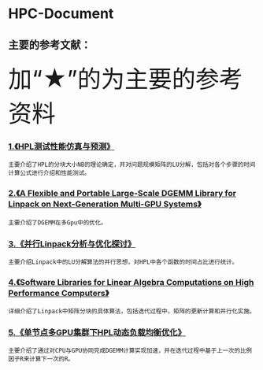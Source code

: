 # HPC-Document
## 主要的参考文献： 
<font size="10">加“★”的为主要的参考资料</font><br>
###  [1.《HPL测试性能仿真与预测》](https://github.com/luluteam-342/HPC-Document/blob/master/%E6%96%87%E6%A1%A3%E8%B5%84%E6%96%99/1.%E2%98%85HPL%E6%B5%8B%E8%AF%95%E6%80%A7%E8%83%BD%E4%BB%BF%E7%9C%9F%E4%B8%8E%E9%A2%84%E6%B5%8B_%E5%BC%A0%E6%96%87%E5%8A%9B.caj)
	主要介绍了HPL的分块大小NB的理论确定，并对问题规模矩阵的LU分解，包括对各个步骤的时间计算公式进行介绍和性能测试。
### [2.《A Flexible and Portable Large-Scale DGEMM Library for Linpack on Next-Generation Multi-GPU Systems》](https://github.com/luluteam-342/HPC-Document/blob/master/%E6%96%87%E6%A1%A3%E8%B5%84%E6%96%99/2.%E2%98%85A%20Flexible%20and%20Portable%20Large-Scale%20DGEMM%20Library%20for%20Linpack%20on%20Next-Generation%20Multi-GPU%20Systems.pdf)
	主要介绍了DGEMM在多Gpu中的优化。
### [3.《并行Linpack分析与优化探讨》](https://github.com/luluteam-342/HPC-Document/blob/master/%E6%96%87%E6%A1%A3%E8%B5%84%E6%96%99/3.%E2%98%85%E5%B9%B6%E8%A1%8Clinpack%E5%88%86%E6%9E%90%E4%B8%8E%E4%BC%98%E5%8C%96%E6%8E%A2%E8%AE%A8.pdf)
	主要介绍Linpack中的LU分解算法的并行思想，对HPL中各个函数的时间占比进行统计。
### [4.《Software Libraries for Linear Algebra Computations on High Performance Computers》](https://github.com/luluteam-342/HPC-Document/blob/master/%E6%96%87%E6%A1%A3%E8%B5%84%E6%96%99/4.%E2%98%85Software%20Libraries%20for%20Linear%20Algebra%20Computations%20on%20High%20Performance%20Computers.pdf)
	详细介绍了Linpack中矩阵分块的具体算法，包括迭代过程中，矩阵的更新计算和并行化实施。
### [5.《单节点多GPU集群下HPL动态负载均衡优化》](https://github.com/luluteam-342/HPC-Document/blob/master/%E6%96%87%E6%A1%A3%E8%B5%84%E6%96%99/18.%E5%8D%95%E8%8A%82%E7%82%B9%E5%A4%9AGPU%E9%9B%86%E7%BE%A4%E4%B8%8BHPL%E5%8A%A8%E6%80%81%E8%B4%9F%E8%BD%BD%E5%9D%87%E8%A1%A1%E4%BC%98%E5%8C%96.pdf)
	主要介绍了通过对CPU与GPU协同完成DGEMM计算实现加速，并在迭代过程中基于上一次的比例因子R来计算下一次的R。
	
